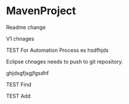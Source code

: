 # MavenProject

Readme change

V1 chnages

TEST For Automation Process es hsdfhjds

Eclipse chnages needs to push to git repository.

ghjdsgfjsgjfgsdhf

TEST Find

TEST Add